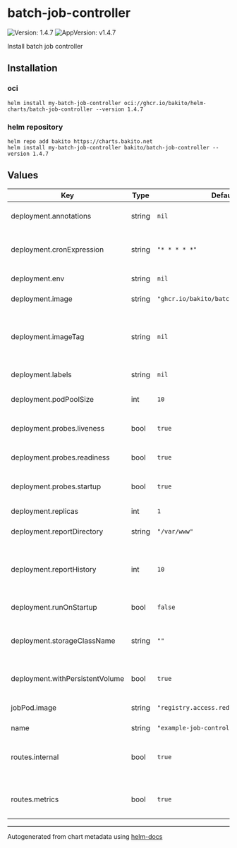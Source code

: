 # batch-job-controller

![Version: 1.4.7](https://img.shields.io/badge/Version-1.4.7-informational?style=flat-square) ![AppVersion: v1.4.7](https://img.shields.io/badge/AppVersion-v1.4.7-informational?style=flat-square)

Install batch job controller

## Installation

### oci

```console
helm install my-batch-job-controller oci://ghcr.io/bakito/helm-charts/batch-job-controller --version 1.4.7
```

### helm repository

```console
helm repo add bakito https://charts.bakito.net
helm install my-batch-job-controller bakito/batch-job-controller --version 1.4.7
```

## Values

| Key | Type | Default | Description |
|-----|------|---------|-------------|
| deployment.annotations | string | `nil` | additional pod annotations |
| deployment.cronExpression | string | `"* * * * *"` | Cron expression to start the jobs with |
| deployment.env | string | `nil` | additional pod env |
| deployment.image | string | `"ghcr.io/bakito/batch-job-controller"` | Repository to use |
| deployment.imageTag | string | `nil` | Overrides the image tag whose default is the chart appVersion. |
| deployment.labels | string | `nil` | additional pod labels |
| deployment.podPoolSize | int | `10` | The parallel pod pool size |
| deployment.probes.liveness | bool | `true` | Enable liveness probes |
| deployment.probes.readiness | bool | `true` | Enable readiness probes |
| deployment.probes.startup | bool | `true` | Enable startup probes |
| deployment.replicas | int | `1` | Controller pod count |
| deployment.reportDirectory | string | `"/var/www"` | Report directory |
| deployment.reportHistory | int | `10` | Define for how many jobs the reports sould be kept |
| deployment.runOnStartup | bool | `false` | Run jobs on startup |
| deployment.storageClassName | string | `""` | Storage class name to be used if storage is enabled |
| deployment.withPersistentVolume | bool | `true` | Enable persistent storage |
| jobPod.image | string | `"registry.access.redhat.com/ubi8/ubi"` | The iabe to be uses as job pod |
| name | string | `"example-job-controller"` | Name |
| routes.internal | bool | `true` | enable a route to access the internal files |
| routes.metrics | bool | `true` | enable a route to access metrics |

----------------------------------------------
Autogenerated from chart metadata using [helm-docs](https://github.com/norwoodj/helm-docs)

